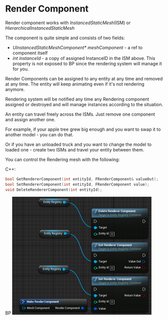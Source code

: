 # Render Component 

Render component works with *InstancedStaticMesh*(ISM) or *HierarchicalInstancedStaticMesh*

The component is quite simple and consists of two fields:

* _UInstancedStaticMeshComponent* meshComponent_ - a ref to component itself
* *int instanceId* - a copy of assigned InstanceID in the ISM above. This property is not exposed to BP since the rendering system will manage it for you.

Render Components can be assigned to any entity at any time and removed at any time. The entity will keep animating even if it's not rendering anymore.

Rendering system will be notified any time any Rendering component assigned or destroyed and will manage instances according to the situation.

An entity can travel freely across the ISMs. Just remove one component and assign another one.

For example, if your apple tree grew big enough and you want to swap it to another model - you can do that.

Or if you have an unloaded truck and you want to change the model to loaded one - create two ISMs and travel your entity between them.

You can control the Rendering mesh with the following:

C++:

```C++
bool GetRendererComponent(int entityId, FRenderComponent& valueOut);
bool SetRendererComponent(int entityId, FRenderComponent value);
void DeleteRendererComponent(int entityId);
```

BP
![alt text](static/img/screens/render_component.png "")
